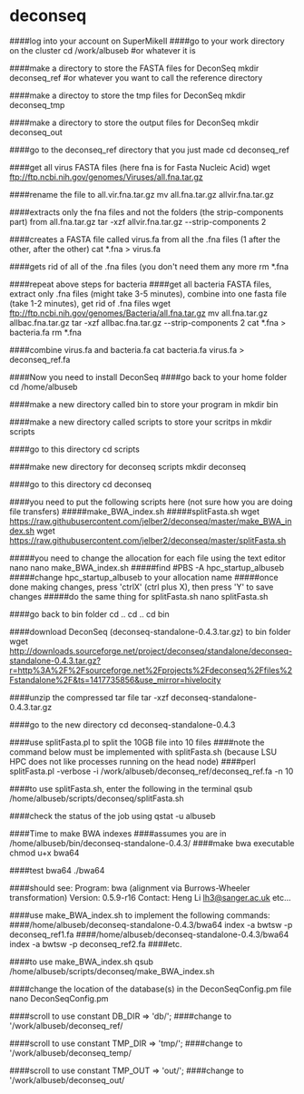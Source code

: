 deconseq
========
####log into your account on SuperMikeII
####go to your work directory on the cluster
cd /work/albuseb #or whatever it is

####make a directory to store the FASTA files for DeconSeq
mkdir deconseq_ref #or whatever you want to call the reference directory

####make a directoy to store the tmp files for DeconSeq
mkdir deconseq_tmp

####make a directory to store the output files for DeconSeq
mkdir deconseq_out

####go to the deconseq_ref directory that you just made
cd deconseq_ref

####get all virus FASTA files (here fna is for Fasta Nucleic Acid)
wget ftp://ftp.ncbi.nih.gov/genomes/Viruses/all.fna.tar.gz

####rename the file to all.vir.fna.tar.gz
mv all.fna.tar.gz allvir.fna.tar.gz

####extracts only the fna files and not the folders (the strip-components part) from all.fna.tar.gz
tar -xzf allvir.fna.tar.gz --strip-components 2

####creates a FASTA file called virus.fa from all the .fna files (1 after the other, after the other)
cat *.fna > virus.fa

####gets rid of all of the .fna files (you don't need them any more
rm *.fna

####repeat above steps for bacteria
####get all bacteria FASTA files, extract only .fna files (might take 3-5 minutes), combine into one fasta file (take 1-2 minutes), get rid of .fna files
wget ftp://ftp.ncbi.nih.gov/genomes/Bacteria/all.fna.tar.gz
mv all.fna.tar.gz allbac.fna.tar.gz
tar -xzf allbac.fna.tar.gz --strip-components 2
cat *.fna > bacteria.fa
rm *.fna

####combine virus.fa and bacteria.fa
cat bacteria.fa virus.fa > deconseq_ref.fa

####Now you need to install DeconSeq
####go back to your home folder
cd /home/albuseb

####make a new directory called bin to store your program in
mkdir bin

####make a new directory called scripts to store your scritps in
mkdir scripts

####go to this directory
cd scripts

####make new directory for deconseq scripts
mkdir deconseq

####go to this directory
cd deconseq

####you need to put the following scripts here (not sure how you are doing file transfers)
#####make_BWA_index.sh
#####splitFasta.sh
wget https://raw.githubusercontent.com/jelber2/deconseq/master/make_BWA_index.sh
wget https://raw.githubusercontent.com/jelber2/deconseq/master/splitFasta.sh

#####you need to change the allocation for each file using the text editor nano
nano make_BWA_index.sh
#####find #PBS -A hpc_startup_albuseb
#####change hpc_startup_albuseb to your allocation name
#####once done making changes, press 'ctrlX' (ctrl plus X), then press 'Y' to save changes
#####do the same thing for splitFasta.sh
nano splitFasta.sh


####go back to bin folder
cd ..
cd ..
cd bin

####download DeconSeq (deconseq-standalone-0.4.3.tar.gz) to bin folder
wget http://downloads.sourceforge.net/project/deconseq/standalone/deconseq-standalone-0.4.3.tar.gz?r=http%3A%2F%2Fsourceforge.net%2Fprojects%2Fdeconseq%2Ffiles%2Fstandalone%2F&ts=1417735856&use_mirror=hivelocity

####unzip the compressed tar file
tar -xzf deconseq-standalone-0.4.3.tar.gz

####go to the new directory
cd deconseq-standalone-0.4.3

####use splitFasta.pl to split the 10GB file into 10 files
####note the command below must be implemented with splitFasta.sh (because LSU HPC does not like processes running on the head node)
####perl splitFasta.pl -verbose -i /work/albuseb/deconseq_ref/deconseq_ref.fa -n 10

####to use splitFasta.sh, enter the following in the terminal
qsub /home/albuseb/scripts/deconseq/splitFasta.sh

####check the status of the job using
qstat -u albuseb

####Time to make BWA indexes
####assumes you are in /home/albuseb/bin/deconseq-standalone-0.4.3/
####make bwa executable
chmod u+x bwa64

####test bwa64
./bwa64

####should see:
Program: bwa (alignment via Burrows-Wheeler transformation)
Version: 0.5.9-r16
Contact: Heng Li <lh3@sanger.ac.uk>
etc...

####use make_BWA_index.sh to implement the following commands:
####/home/albuseb/deconseq-standalone-0.4.3/bwa64 index -a bwtsw -p deconseq_ref1.fa
####/home/albuseb/deconseq-standalone-0.4.3/bwa64 index -a bwtsw -p deconseq_ref2.fa
####etc.

####to use make_BWA_index.sh
qsub /home/albuseb/scripts/deconseq/make_BWA_index.sh


####change the location of the database(s) in the DeconSeqConfig.pm file
nano DeconSeqConfig.pm

####scroll to use constant DB_DIR => 'db/';
####change to '/work/albuseb/deconseq_ref/

####scroll to use constant TMP_DIR => 'tmp/';
####change to '/work/albuseb/deconseq_temp/

####scroll to use constant TMP_OUT => 'out/';
####change to '/work/albuseb/deconseq_out/


